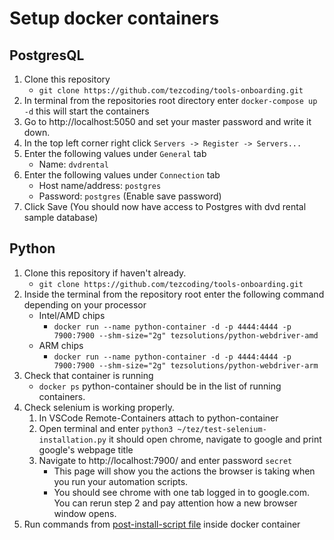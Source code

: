 # Setup docker containers

## PostgresQL

1. Clone this repository
   - `git clone https://github.com/tezcoding/tools-onboarding.git`
2. In terminal from the repositories root directory enter `docker-compose up -d` this will start the containers
3. Go to http://localhost:5050 and set your master password and write it down.
4. In the top left corner right click `Servers -> Register -> Servers...`
5. Enter the following values under `General` tab
   - Name: `dvdrental`
6. Enter the following values under `Connection` tab
   - Host name/address: `postgres`
   - Password: `postgres` (Enable save password)
7. Click Save (You should now have access to Postgres with dvd rental sample database)

## Python

1. Clone this repository if haven't already.
   - `git clone https://github.com/tezcoding/tools-onboarding.git`
2. Inside the terminal from the repository root enter the following command depending on your processor
   - Intel/AMD chips
     - `docker run --name python-container -d -p 4444:4444 -p 7900:7900 --shm-size="2g" tezsolutions/python-webdriver-amd`
   - ARM chips
     - `docker run --name python-container -d -p 4444:4444 -p 7900:7900 --shm-size="2g" tezsolutions/python-webdriver-arm`
3. Check that container is running
   - `docker ps` python-container should be in the list of running containers.
4. Check selenium is working properly.
   1. In VSCode Remote-Containers attach to python-container
   2. Open terminal and enter `python3 ~/tez/test-selenium-installation.py` it should open chrome, navigate to google and print google's webpage title
   3. Navigate to http://localhost:7900/ and enter password `secret`
      - This page will show you the actions the browser is taking when you run your automation scripts.
      - You should see chrome with one tab logged in to google.com. You can rerun step 2 and pay attention how a new browser window opens.
5. Run commands from [post-install-script file](./post-install-script.txt) inside docker container
